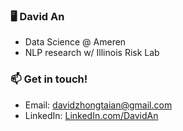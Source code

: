 

### 🖥️ David An
- Data Science @ Ameren 
- NLP research w/ Illinois Risk Lab


### 📫 Get in touch!

 - Email: [davidzhongtaian@gmail.com](mailto:davidzhongtaian@gmail.com)
 - LinkedIn: [LinkedIn.com/DavidAn](https://www.linkedin.com/in/davidzhongtaian)
<!-- ### 🧱 Tech Stack 
 - Jupyter Notebooks 
 - Java
 - Python 
 
### 🔭 Currently Working On: 
 - Researching a novel algorithm for Fake News Detection (FND)
 - Growing my machine learning skillset
 - Learning reactive web development (Udemy)

### 📫 Get in touch!

 - Email: [davidzhongtaian@gmail.com](mailto:davidzhongtaian@gmail.com)
 - Instagram: [instagram.com/davidzhongtai](https://www.instagram.com/davidzhongtai/)
 - LinkedIn: [LinkedIn.com/DavidAn](https://www.linkedin.com/in/david-an-477178106/)
 - Personal Life: [vsco.co/zhongtaii](https://vsco.co/zhongtaii/gallery) -->

 

<!--
**DavidZhongtai/Davidzhongtai** is a ✨ _special_ ✨ repository because its `README.md` (this file) appears on your GitHub profile.

Here are some ideas to get you started:

- 🔭 I’m currently working on ...
- 🌱 I’m currently learning ...
- 👯 I’m looking to collaborate on ...
- 🤔 I’m looking for help with ...
- 💬 Ask me about ...
- 📫 How to reach me: ...
- ⚡ Fun fact: ...
-->
